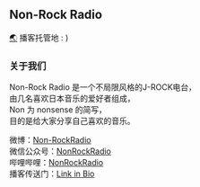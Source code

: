 ## Non-Rock Radio
[🌏](https://github.com/h01000110/windows-95) 播客托管地 : )  
### 关于我们
Non-Rock Radio 是一个不局限风格的J-ROCK电台，  
由几名喜欢日本音乐的爱好者组成，  
Non 为 nonsense 的简写，  
目的是给大家分享自己喜欢的音乐。  
  
微博：[Non-RockRadio](https://weibo.com/nonrockradio)   
微信公众号：[NonRockRadio](https://mp.weixin.qq.com/s/fgargvqyMgx6aKz_JEV6cg)  
哔哩哔哩：[NonRockRadio](https://space.bilibili.com/3546559029447295)  
播客传送门：[Link in Bio](https://nrr.pages.dev/bio/)
